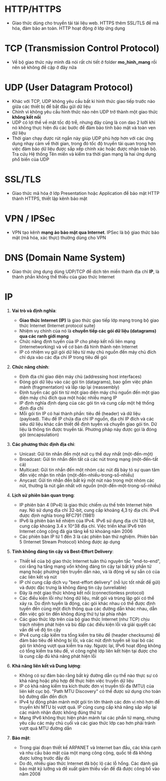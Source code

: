 # HTTP/HTTPS
- Giao thức dùng cho truyền tải tài liệu web. HTTPS thêm SSL/TLS để mã hóa, đảm bảo an toàn. HTTP hoạt động ở lớp ứng dụng

# TCP (Transmission Control Protocol)
- Về bộ giao thức này mình đã nói rất chi tiết ở folder **mo_hinh_mang** rồi nên sẽ không đề cập ở đây nữa

# UDP (User Datagram Protocol)
- Khác với TCP, UDP không yêu cầu bất kì hình thức giao tiếp trước nào giữa các thiết bị để bắt đầu gửi dữ liệu
- Chính vì không yêu cầu hình thức nào nên UDP trở thành một giao thức **không kết nối**
- UDP có lợi thế về mặt tốc độ trễ, nhưng đây cũng là con dao 2 lưỡi khi nó không thực hiện đủ các bước để đảm bảo tính bảo mật và toàn vẹn dữ liệu
- Thời gian chạy được rút ngắn này giúp UDP phù hợp hơn với các ứng dụng nhạy cảm về thời gian, trong đó tốc độ truyền tải quan trọng hơn việc đảm bảo dữ liệu được sắp xếp chính xác hoặc được nhận toàn bộ. Tra cứu Hệ thống Tên miền và kiểm tra thời gian mạng là hai ứng dụng phổ biến của UDP

# SSL/TLS
- Giao thức mã hóa ở lớp Presentation hoặc Application để bảo mật HTTP thành HTTPS, thiết lập kênh bảo mật

# VPN / IPSec
- VPN tạo kênh **mạng ảo bảo mật qua Internet**. IPSec là bộ giao thức bảo mật (mã hóa, xác thực) thường dùng cho VPN

# DNS (Domain Name System)
- Giao thức ứng dụng dùng UDP/TCP để dịch tên miền thành địa chỉ **IP**, là thành phần không thể thiếu của giao thức Internet

# IP
1. **Vai trò và định nghĩa**:
    - **Giao thức Internet (IP)** là giao thức giao tiếp lớp mạng trong bộ giao thức Internet (Internet protocol suite)
    - Nhiệm vụ chính của nó là **chuyển tiếp các gói dữ liệu (datagrams) qua các ranh giới mạng**
    - Chức năng định tuyến của IP cho phép kết nối liên mạng (internetworking) và về cơ bản đã hình thành nên Internet
    - IP có nhiệm vụ gửi gói dữ liệu từ máy chủ nguồn đến máy chủ đích chỉ dựa vào các địa chỉ IP trong tiêu đề gói

2. **Chức năng chính**:
    - Định địa chỉ giao diện máy chủ (addressing host interfaces)
    - Đóng gói dữ liệu vào các gói tin (datagrams), bao gồm việc phân mảnh (fragmentation) và lắp ráp lại (reassembly)
    - Định tuyến các gói tin từ một giao diện máy chủ nguồn đến một giao diện máy chủ đích qua một hoặc nhiều mạng IP
    - IP định nghĩa định dạng của các gói tin và cung cấp một hệ thống định địa chỉ
    - Mỗi gói tin IP có hai thành phần: tiêu đề (header) và dữ liệu (payload). Tiêu đề IP chứa địa chỉ IP nguồn, địa chỉ IP đích và các siêu dữ liệu khác cần thiết để định tuyến và chuyển giao gói tin. Dữ liệu là thông tin được truyền tải. Phương pháp này được gọi là đóng gói (encapsulation)

3. **Các phương thức định địa chỉ**:
    - Unicast: Gửi tin nhắn đến một nút cụ thể duy nhất (một-đến-một)
    - Broadcast: Gửi tin nhắn đến tất cả các nút trong mạng (một-đến-tất cả)
    - Multicast: Gửi tin nhắn đến một nhóm các nút đã bày tỏ sự quan tâm đến việc nhận tin nhắn (một-đến-nhiều-trong-số-nhiều)
    - Anycast: Gửi tin nhắn đến bất kỳ một nút nào trong một nhóm các nút, thường là nút gần nhất với nguồn (một-đến-một-trong-số-nhiều)

4. **Lịch sử phiên bản quan trọng**:
    - IP phiên bản 4 (IPv4) là giao thức chiếm ưu thế trên Internet hiện nay. Nó sử dụng địa chỉ 32-bit, cung cấp khoảng 4,3 tỷ địa chỉ. IPv4 được định nghĩa trong RFC791 (1981)
    - IPv6 là phiên bản kế nhiệm của IPv4. IPv6 sử dụng địa chỉ 128-bit, cung cấp khoảng 3.4 x 10^38 địa chỉ. Việc triển khai IPv6 trên Internet công cộng đã gia tăng kể từ khoảng năm 2006
    - Các phiên bản IP từ 1 đến 3 là các phiên bản thử nghiệm. Phiên bản 5 (Internet Stream Protocol) không được áp dụng

5. **Tính không đáng tin cậy và Best-Effort Delivery**:
    - Thiết kế của bộ giao thức Internet tuân thủ nguyên tắc "end-to-end", coi rằng hạ tầng mạng vốn không đáng tin cậy tại bất kỳ phần tử mạng hoặc phương tiện truyền dẫn nào, và là động về sự sẵn có của các liên kết và nút
    - IP chỉ cung cấp dịch vụ "best-effort delivery" (nỗ lực tốt nhất để gửi) và được đặc trưng là không đáng tin cậy (unreliable)
    - Đây là một giao thức không kết nối (connectionless protocol)
    - Các điều kiện lỗi như hỏng dữ liệu, mất gói và trùng lặp gói có thể xảy ra. Do định tuyến là động, các gói khác nhau có thể được định tuyến đến cùng một đích thông qua các đường dẫn khác nhau, dẫn đến việc gói tin đến không đúng thứ tự tại phía nhận
    - Các giao thức lớp trên của bộ giao thức Internet (như TCP) chịu trách nhiệm phát hiện và bù đắp các điều kiện lỗi và giải quyết các vấn đề về độ tin cậy
    - IPv4 cung cấp kiểm tra tổng kiểm tra tiêu đề (header checksums) để đảm bảo tiêu đề không bị lỗi, và các nút định tuyến sẽ loại bỏ các gói tin không vượt qua kiểm tra này. Ngược lại, IPv6 hoạt động không có tổng kiểm tra tiêu đề, vì công nghệ lớp liên kết hiện tại được cho là cung cấp đủ khả năng phát hiện lỗi

6. **Khả năng liên kết và Dung lượng**:
    - Không có sự đảm bảo rằng bất kỳ đường dẫn cụ thể nào thực sự có khả năng hoặc phù hợp để thực hiện việc truyền dữ liệu
    - IP có khả năng kiểm tra kích thước đơn vị truyền tối đa (MTU) của liên kết cục bộ. "Path MTU Discovery" có thể được sử dụng cho toàn bộ đường dẫn đến đích
    - IPv4 tự động phân mảnh một gói tin lớn thành các đơn vị nhỏ hơn để truyền khi MTU bị vượt quá. IP cũng cung cấp khả năng sắp xếp lại các mảnh nhận được không đúng thứ tự
    - Mạng IPv6 không thực hiện phân mảnh tại các phần tử mạng, nhưng yêu cầu các máy chủ cuối và các giao thức lớp cao hơn phải tránh vượt quá MTU đường dẫn

7. **Bảo mật**:
    - Trong giai đoạn thiết kế ARPANET và Internet ban đầu, các khía cạnh và nhu cầu bảo mật của một mạng công cộng, quốc tế đã không được lường trước đầy đủ
    - Do đó, nhiều giao thức Internet đã bộc lộ các lỗ hổng. Các đánh giá bảo mật kỹ lưỡng và đề xuất giảm thiểu vấn đề đã được công bố vào năm 2008

